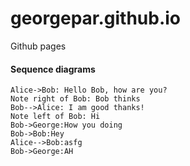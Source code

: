 # georgepar.github.io
Github pages


#### Sequence diagrams 
```sequence
Alice->Bob: Hello Bob, how are you?
Note right of Bob: Bob thinks
Bob-->Alice: I am good thanks!
Note left of Bob: Hi
Bob->George:How you doing
Bob->Bob:Hey
Alice-->Bob:asfg
Bob->George:AH
```
